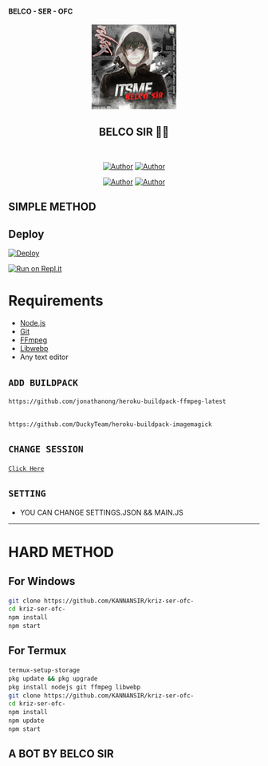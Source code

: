 #### BELCO - SER - OFC 



<div align="center">
<img src="ds.jpg" alt="BELCO" width="170" />

## BELCO SIR 🌝💝

</div>

<p align="center">
<a href="##"><img title="" src="BELCO-BOT-V1?label=Language&message=English&color=blue"></a>
</p>
<p align="center">
 <a href="https://github.com/BELCOsir"><img title="Author" src="https://img.shields.io/badge/Author-BELCO-blue.svg?style=for-the-badge&logo=github" /></a>  <a href="https://Wa.me/+919567941560?text=Hello%20BELCO%20Bro🌝...fen%20boi%20aan😌💝"><img title="Author" src="https://img.shields.io/badge/Owner-BELCO-blue.svg?style=for-the-badge&logo=whatsapp" /></a>
<p align="center">
<a href="https://chat.whatsapp.com/IwOZg4VGdJq4lTH12aPOzc"><img title="Author" src="https://img.shields.io/badge/Watsapp-Group-blue.svg?style=for-the-badge&logo=whatsapp" /></a> <a href="https://instagram.com/am_jr_nihal"><img title="Author" src="https://img.shields.io/badge/Instagram-am_jr_nihal-violet.svg?style=for-the-badge&logo=Instagram" /></a>
</p>


## SIMPLE METHOD 
## Deploy
[![Deploy](https://www.herokucdn.com/deploy/button.svg)](https://heroku.com/deploy?template=https://github.com/Nihalmhd/belcobos/)

[![Run on Repl.it](https://repl.it/badge/github/quiec/whatsAlfa)](https://replit.com/@KANNANSIR/KRIZ-SIR-Qr-code?v=1)


# Requirements
* [Node.js](https://nodejs.org/en/)
* [Git](https://git-scm.com/downloads)
* [FFmpeg](https://github.com/BtbN/FFmpeg-Builds/releases/download/autobuild-2020-12-08-13-03/ffmpeg-n4.3.1-26-gca55240b8c-win64-gpl-4.3.zip)
* [Libwebp](https://developers.google.com/speed/webp/download)
* Any text editor

## `ADD BUILDPACK`

```
https://github.com/jonathanong/heroku-buildpack-ffmpeg-latest
```
```

https://github.com/DuckyTeam/heroku-buildpack-imagemagick
```

## `CHANGE SESSION`

[`Click Here`](https://github.com/KANNANSIR/kriz-ser-ofc-/blob/master/Denis.json#L1)


## `SETTING`

- YOU CAN CHANGE SETTINGS.JSON && MAIN.JS


---




# HARD METHOD
## For Windows
```bash
git clone https://github.com/KANNANSIR/kriz-ser-ofc-
cd kriz-ser-ofc-
npm install
npm start
```
## For Termux
```bash
termux-setup-storage
pkg update && pkg upgrade
pkg install nodejs git ffmpeg libwebp 
git clone https://github.com/KANNANSIR/kriz-ser-ofc-
cd kriz-ser-ofc-
npm install
npm update
npm start
```
## A BOT BY BELCO SIR
